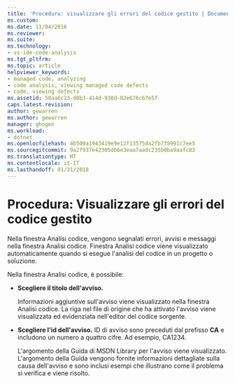 ```yaml
---
title: 'Procedura: visualizzare gli errori del codice gestito | Documenti Microsoft'
ms.custom: 
ms.date: 11/04/2016
ms.reviewer: 
ms.suite: 
ms.technology:
- vs-ide-code-analysis
ms.tgt_pltfrm: 
ms.topic: article
helpviewer_keywords:
- managed code, analyzing
- code analysis, viewing managed code defects
- code, viewing defects
ms.assetid: 58aa6c23-d0b3-414d-930d-82e676cb7e5f
caps.latest.revision: 
author: gewarren
ms.author: gewarren
manager: ghogen
ms.workload:
- dotnet
ms.openlocfilehash: 4b509a1943419e9e12f13575da2fb7f9991c7ee5
ms.sourcegitcommit: 9a2f937e42305db6e3eaa7aadc235b0ba9aafc83
ms.translationtype: MT
ms.contentlocale: it-IT
ms.lasthandoff: 01/31/2018
---
```

# <a name="how-to-view-managed-code-defects"></a>Procedura: Visualizzare gli errori del codice gestito
Nella finestra Analisi codice, vengono segnalati errori, avvisi e messaggi nella finestra Analisi codice. Finestra Analisi codice viene visualizzato automaticamente quando si esegue l'analisi del codice in un progetto o soluzione.  
  
 Nella finestra Analisi codice, è possibile:  
  
-   **Scegliere il titolo dell'avviso.**  
  
     Informazioni aggiuntive sull'avviso viene visualizzato nella finestra Analisi codice. La riga nel file di origine che ha attivato l'avviso viene visualizzata ed evidenziata nell'editor del codice sorgente.  
  
-   **Scegliere l'id dell'avviso.** ID di avviso sono preceduti dal prefisso **CA** e includono un numero a quattro cifre. Ad esempio, CA1234.  
  
     L'argomento della Guida di MSDN Library per l'avviso viene visualizzato. L'argomento della Guida vengono fornite informazioni dettagliate sulla causa dell'avviso e sono inclusi esempi che illustrano come il problema si verifica e viene risolto.